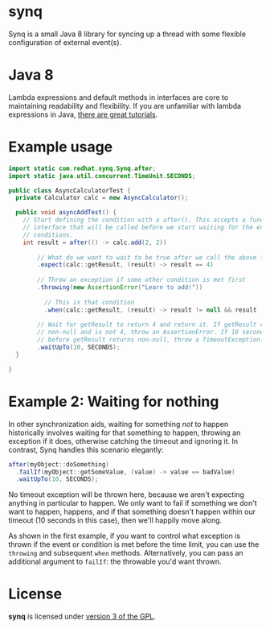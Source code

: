 synq
====

Synq is a small Java 8 library for syncing up a thread with some flexible configuration of external event(s). 

Java 8
======
Lambda expressions and default methods in interfaces are core to maintaining readability and flexibility. If you are unfamiliar with lambda expressions in Java, [there are great tutorials][2].

Example usage
=============
```java
import static com.redhat.synq.Synq.after;
import static java.util.concurrent.TimeUnit.SECONDS;

public class AsyncCalculatorTest {
  private Calculator calc = new AsyncCalculator();

  public void asyncAddTest() {
    // Start defining the condition with a after(). This accepts a functional
    // interface that will be called before we start waiting for the expected
    // conditions.
    int result = after(() -> calc.add(2, 2)) 
    
        // What do we want to wait to be true after we call the above function?
        .expect(calc::getResult, (result) -> result == 4)
        
        // Throw an exception if some other condition is met first
        .throwing(new AssertionError("Learn to add!"))
        
          // This is that condition
          .when(calc::getResult, (result) -> result != null && result != 4)
          
        // Wait for getResult to return 4 and return it. If getResult returns a
        // non-null and is not 4, throw an AssertionError. If 10 seconds passes
        // before getResult returns non-null, throw a TimeoutException.
        .waitUpTo(10, SECONDS);
  }

}
```

Example 2: Waiting for nothing
==============================
In other synchronization aids, waiting for something *not* to happen historically involves waiting for that something to happen, throwing an exception if it does, otherwise catching the timeout and ignoring it. In contrast, Synq handles this scenario elegantly:

```java
after(myObject::doSomething)
  .failIf(myObject::getSomeValue, (value) -> value == badValue)
  .waitUpTo(10, SECONDS);
```

No timeout exception will be thrown here, because we aren't expecting anything in particular to happen. We only want to fail if something we don't want to happen, happens, and if that something doesn't happen within our timeout (10 seconds in this case), then we'll happily move along.

As shown in the first example, if you want to control what exception is thrown if the event or condition is met before the time limit, you can use the ```throwing``` and subsequent ```when``` methods. Alternatively, you can pass an additional argument to ```failIf```: the throwable you'd want thrown.

License
=======

**synq** is licensed under [version 3 of the GPL][1].


  [1]: https://www.gnu.org/copyleft/gpl.html
  [2]: http://docs.oracle.com/javase/tutorial/java/javaOO/lambdaexpressions.html
